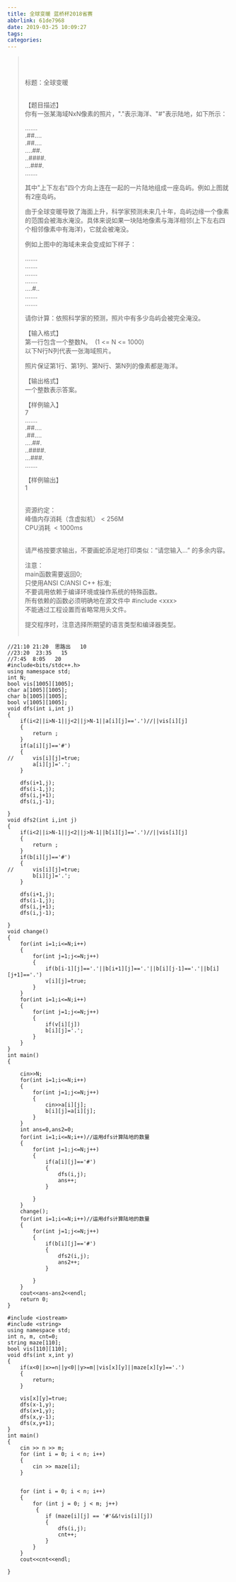 ```yaml
---
title: 全球变暖 蓝桥杯2018省赛
abbrlink: 61de7968
date: 2019-03-25 10:09:27
tags:
categories:
---
```


<!--more-->

<blockquote>
<p> </p>

<p><br />
标题：全球变暖</p>

<p><br />
【题目描述】<br />
你有一张某海域NxN像素的照片，"."表示海洋、"#"表示陆地，如下所示：</p>

<p>.......<br />
.##....<br />
.##....<br />
....##.<br />
..####.<br />
...###.<br />
.......</p>

<p>其中"上下左右"四个方向上连在一起的一片陆地组成一座岛屿。例如上图就有2座岛屿。  </p>

<p>由于全球变暖导致了海面上升，科学家预测未来几十年，岛屿边缘一个像素的范围会被海水淹没。具体来说如果一块陆地像素与海洋相邻(上下左右四个相邻像素中有海洋)，它就会被淹没。  </p>

<p>例如上图中的海域未来会变成如下样子：</p>

<p>.......<br />
.......<br />
.......<br />
.......<br />
....#..<br />
.......<br />
.......</p>

<p>请你计算：依照科学家的预测，照片中有多少岛屿会被完全淹没。  </p>

<p>【输入格式】<br />
第一行包含一个整数N。  (1 &lt;= N &lt;= 1000)  <br />
以下N行N列代表一张海域照片。  </p>

<p>照片保证第1行、第1列、第N行、第N列的像素都是海洋。  </p>

<p>【输出格式】<br />
一个整数表示答案。</p>

<p>【样例输入】<br />
7 <br />
.......<br />
.##....<br />
.##....<br />
....##.<br />
..####.<br />
...###.<br />
.......  </p>

<p>【样例输出】<br />
1  </p>

<p><br />
资源约定：<br />
峰值内存消耗（含虚拟机） &lt; 256M<br />
CPU消耗  &lt; 1000ms</p>

<p><br />
请严格按要求输出，不要画蛇添足地打印类似：“请您输入...” 的多余内容。</p>

<p>注意：<br />
main函数需要返回0;<br />
只使用ANSI C/ANSI C++ 标准;<br />
不要调用依赖于编译环境或操作系统的特殊函数。<br />
所有依赖的函数必须明确地在源文件中 #include &lt;xxx&gt;<br />
不能通过工程设置而省略常用头文件。</p>

<p>提交程序时，注意选择所期望的语言类型和编译器类型。<br />
 </p>
</blockquote>

<pre class="has">
<code class="language-cpp">//21:10 21:20  思路出   10
//23:20  23:35   15
//7:45  8:05   20
#include&lt;bits/stdc++.h&gt;
using namespace std;
int N;
bool vis[1005][1005];
char a[1005][1005];
char b[1005][1005];
bool v[1005][1005];
void dfs(int i,int j)
{
	if(i&lt;2||i&gt;N-1||j&lt;2||j&gt;N-1||a[i][j]=='.')//||vis[i][j]
	{
		return ;
	}
	if(a[i][j]=='#')
	{
//		vis[i][j]=true;
		a[i][j]='.';
	}
	
	dfs(i+1,j);
	dfs(i-1,j);
	dfs(i,j+1);
	dfs(i,j-1);
	
}
void dfs2(int i,int j)
{
	if(i&lt;2||i&gt;N-1||j&lt;2||j&gt;N-1||b[i][j]=='.')//||vis[i][j]
	{
		return ;
	}
	if(b[i][j]=='#')
	{
//		vis[i][j]=true;
		b[i][j]='.';
	}
	
	dfs(i+1,j);
	dfs(i-1,j);
	dfs(i,j+1);
	dfs(i,j-1);
	
}
void change()
{
	for(int i=1;i&lt;=N;i++)
	{
		for(int j=1;j&lt;=N;j++)
		{
			if(b[i-1][j]=='.'||b[i+1][j]=='.'||b[i][j-1]=='.'||b[i][j+1]=='.')
			v[i][j]=true;
		}
	}
	for(int i=1;i&lt;=N;i++)
	{
		for(int j=1;j&lt;=N;j++)
		{
			if(v[i][j])
			b[i][j]='.';
		}
	}	
}
int main()
{
	
	cin&gt;&gt;N;
	for(int i=1;i&lt;=N;i++)
	{
		for(int j=1;j&lt;=N;j++)
		{
			cin&gt;&gt;a[i][j];
			b[i][j]=a[i][j];
		}
	}
	int ans=0,ans2=0;
	for(int i=1;i&lt;=N;i++)//运用dfs计算陆地的数量 
	{
		for(int j=1;j&lt;=N;j++)
		{
			if(a[i][j]=='#')
			{
				dfs(i,j);			
				ans++;
			}
			
		}
	}
	change(); 
	for(int i=1;i&lt;=N;i++)//运用dfs计算陆地的数量 
	{
		for(int j=1;j&lt;=N;j++)
		{
			if(b[i][j]=='#')
			{
				dfs2(i,j);			
				ans2++;
			}
			
		}
	}	
	cout&lt;&lt;ans-ans2&lt;&lt;endl;
	return 0;
} </code></pre>

<pre class="has">
<code class="language-cpp">#include &lt;iostream&gt;
#include &lt;string&gt;
using namespace std;
int n, m, cnt=0;
string maze[110];
bool vis[110][110];
void dfs(int x,int y)
{
	if(x&lt;0||x&gt;=n||y&lt;0||y&gt;=m||vis[x][y]||maze[x][y]=='.')
	{
		return;
	}
	
	vis[x][y]=true;
	dfs(x-1,y);
	dfs(x+1,y);
	dfs(x,y-1);
	dfs(x,y+1);
}
int main() 
{
    cin &gt;&gt; n &gt;&gt; m;
    for (int i = 0; i &lt; n; i++) 
	{
        cin &gt;&gt; maze[i];
    }
    
    
    for (int i = 0; i &lt; n; i++) 
	{
        for (int j = 0; j &lt; m; j++)
		 {
            if (maze[i][j] == '#'&amp;&amp;!vis[i][j])
			{
				dfs(i,j);
				cnt++;
			} 
		}
	}
	cout&lt;&lt;cnt&lt;&lt;endl;
	
}</code></pre>

<p> </p>
